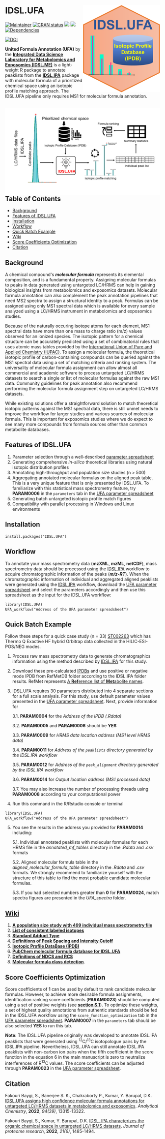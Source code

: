 # IDSL.UFA <img src='UFA_educational_files/Figures/IDSL.UFA-logo.PNG' width="250px" align="right" />

<!-- badges: start -->
[![Maintainer](https://img.shields.io/badge/maintainer-Sadjad_Fakouri_Baygi-blue)](https://github.com/sajfb)
[![CRAN status](https://www.r-pkg.org/badges/version/IDSL.UFA)](https://cran.r-project.org/package=IDSL.UFA)
![](http://cranlogs.r-pkg.org/badges/IDSL.UFA?color=orange)
![](http://cranlogs.r-pkg.org/badges/grand-total/IDSL.UFA?color=brightgreen)
[![Dependencies](https://tinyverse.netlify.com/badge/IDSL.UFA)](https://cran.r-project.org/package=IDSL.UFA)


[![DOI](https://zenodo.org/badge/140601694.svg)](https://zenodo.org/record/7512923#.Y7m-DdXMJPY)
<!-- badges: end -->

**United Formula Annotation (UFA)** by the [**Integrated Data Science Laboratory for Metabolomics and Exposomics (IDSL.ME)**](https://www.idsl.me/) is a light-weight R package to annotate peaklists from the [**IDSL.IPA**](https://github.com/idslme/IDSL.IPA) package with molecular formula of a prioritized chemical space using an isotopic profile matching approach. The IDSL.UFA pipeline only requires MS1 for molecular formula annotation.

## <img src='UFA_educational_files/Figures/IDSL.UFA-TOC_Art.png' align="right" />

## Table of Contents

- [Background](https://github.com/idslme/IDSL.UFA#background)
- [Features of IDSL.UFA](https://github.com/idslme/IDSL.UFA#features-of-idslufa)
- [Installation](https://github.com/idslme/IDSL.UFA#installation)
- [Workflow](https://github.com/idslme/IDSL.UFA#workflow)
- [Quick Batch Example](https://github.com/idslme/IDSL.UFA#quick-batch-example)
- [Wiki](https://github.com/idslme/IDSL.UFA#wiki)
- [Score Coefficients Optimization](https://github.com/idslme/IDSL.UFA#score-coefficients-optimization)
- [Citation](https://github.com/idslme/IDSL.UFA#citation)

## Background

A chemical compound's ***molecular formula*** represents its elemental composition, and is a fundamental property. Assigning molecular formulas to peaks in data generated using untargeted LC/HRMS can help in gaining biological insights from metabolomics and exposomics datasets. Molecular formula annotation can also complement the peak annotation pipelines that need MS2 spectra to assign a structural identity to a peak. Formulas can be assigned using only MS1 spectral data which is available for every sample analyzed using a LC/HRMS instrument in metabolomics and exposomics studies.  

Because of the naturally occuring isotope atoms for each element, MS1 spectral data have more than one mass to charge ratio (m/z) values observed for an ionized species. The isotopic pattern for a chemical structure can be accurately predicted using a set of combinatorial rules that uses atomic mass tables provided by the [International Union of Pure and Applied Chemistry (IUPAC)](https://www.isotopesmatter.com). To assign a molecular formula, the theoretical isotopic profile of carbon-containing compounds can be queried against the MS1 spectral data using a set of matching criteria and ranking system. The universality of molecular formula assignment can allow almost all commercial and academic software to process untargeted LC/HRMS datasets to search a single or list of molecular formulas against the raw MS1 data. Community guidelines for peak annotation also recommend performing the molecular formula assignment step on untargeted LC/HRMS datasets. 

While existing solutions offer a straightforward solution to match theoretical isotopic patterns against the MS1 spectral data, there is still unmet needs to improve the workflow for larger studies and various sources of molecular formula. This is important for exposomics studies where we do expect to see many more compounds from formula sources other than common metabolite databases.

## Features of IDSL.UFA

1) Parameter selection through a well-described [parameter spreadsheet](https://raw.githubusercontent.com/idslme/IDSL.UFA/main/UFA_parameters.xlsx)
2) Generating comprehensive *in-silico* theoretical libraries using natural isotopic distribution profiles
3) Annotating high-throughput and population size studies (n > 500)
4) Aggregating annotated molecular formulas on the aligned peak table. This is a very unique feature that is only presented by IDSL.UFA. To familiarize with this statistical mass spectrometry feature, try **PARAM0006** in the `parameters` tab in the [UFA parameter spreadsheet](https://raw.githubusercontent.com/idslme/IDSL.UFA/main/UFA_parameters.xlsx)
5) Generating batch untargeted isotopic profile match figures
6) Compatibility with parallel processing in Windows and Linux environments

## Installation

	install.packages("IDSL.UFA")

## Workflow

To annotate your mass spectrometry data (**mzXML**, **mzML**, **netCDF**), mass spectrometry data should be processed using the [IDSL.IPA](https://github.com/idslme/IDSL.IPA) workflow to acquire chromatographic information of the peaks (***m/z-RT***). When the chromatographic information of individual and aggregated aligned peaklists were generated using the [IDSL.IPA](https://github.com/idslme/IDSL.IPA) workflow, download the [UFA parameter spreadsheet](https://raw.githubusercontent.com/idslme/IDSL.UFA/main/UFA_parameters.xlsx) and select the parameters accordingly and then use this spreadsheet as the input for the IDSL.UFA workflow:

	library(IDSL.UFA)
	UFA_workflow("Address of the UFA parameter spreadsheet")

## Quick Batch Example

Follow these steps for a quick case study (n = 33) [ST002263](https://www.metabolomicsworkbench.org/data/DRCCMetadata.php?Mode=Study&StudyID=ST002263&DataMode=AllData&ResultType=1) which has Thermo Q Exactive HF hybrid Orbitrap data collected in the HILIC-ESI-POS/NEG modes. 

1. Process raw mass spectrometry data to generate chromatographics information using the method described by [IDSL.IPA](https://github.com/idslme/IDSL.IPA#quick-batch-example) for this study.

2. Download these pre-calculated [IPDBs](https://zenodo.org/record/7512923/preview/IPDB_v1.8.zip#tree_item16) and use positive or negative mode IPDB from RefMetDB folder according to the IDSL.IPA folder results. RefMet represents [A **Ref**erence list of **Met**abolite names](https://www.metabolomicsworkbench.org/databases/refmet/).

3. IDSL.UFA requires 30 parameters distributed into 4 separate sections for a full scale analysis. For this study, use default parameter values presented in the [UFA parameter spreadsheet](https://raw.githubusercontent.com/idslme/IDSL.UFA/main/UFA_parameters.xlsx). Next, provide information for 
	
	3.1. **PARAM0004** for the *Address of the IPDB (.Rdata)*
	
	3.2. **PARAM0005** and **PARAM0006** should be **YES**
	
	3.3. **PARAM0009** for *HRMS data location address (MS1 level HRMS data)*
	
	3.4. **PARAM0011** for *Address of the `peaklists` directory generated by the IDSL.IPA workflow*
	
	3.5. **PARAM0012** for *Address of the `peak_alignment` directory generated by the IDSL.IPA workflow*
	
	3.6. **PARAM0014** for *Output location address (MS1 processed data)*
	
	3.7. You may also increase the number of processing threads using **PARAM0008** according to your computational power

4. Run this command in the R/Rstudio console or terminal

```
library(IDSL.UFA)
UFA_workflow("Address of the UFA parameter spreadsheet")
```

5. You see the results in the address you provided for **PARAM0014** including:

	5.1. Individual annotated peaklists with molecular formulas for each HRMS file in the *annotated_mf_tables* directory in the *.Rdata* and *.csv* formats
	
	5.2. Aligned molecular formula table in the *aligned_molecular_formula_table* directory in the *.Rdata* and *.csv* formats. We strongly recommend to familiarize yourself with the structure of this table to find the most probable candidate molecular formulas.
	
	5.3. If you had selected numbers greater than **0** for **PARAM0024**, match spectra figures are presented in the *UFA_spectra* folder.

## [**Wiki**](https://github.com/idslme/IDSL.UFA/wiki)

1. [**A population size study with 499 individual mass spectrometry file**](https://github.com/idslme/IDSL.UFA/wiki/IDSL.UFA-for-MTBLS1684-study)
2. [**List of consistent labeled isotopes**](https://github.com/idslme/IDSL.UFA/wiki/Consistent-Labeled-Isotopes)
3. [**Standard Adduct Type**](https://github.com/idslme/IDSL.UFA/wiki/Standard-Adduct-Type)
4. [**Definitions of Peak Spacing and Intensity Cutoff**](https://github.com/idslme/IDSL.UFA/wiki/Peak-Spacing-and-Intensity-Cutoff)
5. [**Isotopic Profile DataBase (IPDB)**](https://github.com/idslme/IDSL.UFA/wiki/Isotopic-Profile-DataBase-(IPDB))
6. [**PubChem molecular formula database for IDSL.UFA**](https://github.com/idslme/IDSL.UFA/wiki/PubChem-molecular-formula-database-for-IDSL.UFA)
7. [**Definitions of NDCS and RCS**](https://github.com/idslme/IDSL.UFA/wiki/NDCS-RCS)
8. [**Molecular formula class detection**](https://github.com/idslme/IDSL.UFA/wiki/Molecular-formula-class-detection).

## Score Coefficients Optimization

Score coefficients of **1** can be used by default to rank candidate molecular formulas. However, to achieve more desirable formula assignments, identification ranking score coefficients (**PARAM0023**) should be computed using a set of positive weights (see [**section S.1**](https://pubs.acs.org/doi/suppl/10.1021/acs.analchem.2c00563/suppl_file/ac2c00563_si_001.pdf)). To optimize these weights, a set of highest quality annotations from authentic standards should be fed in the IDSL.UFA workflow using the `score_function_optimization` tab in the [UFA parameter spreadsheet](https://raw.githubusercontent.com/idslme/IDSL.UFA/main/UFA_parameters.xlsx). **PARAM0007** in the `parameters` tab should be also selected **YES** to run this tab.

**Note:** The IDSL.UFA pipeline originally was developed to annotate IDSL.IPA peaklists that were generated using <sup>12</sup>C/<sup>13</sup>C isotopologue pairs by the IDSL.IPA pipeline. Nevertheless, IDSL.UFA can still annotate IDSL.IPA peaklists with non-carbon ion pairs when the fifth coefficient in the score function in the equation 6 in the main manuscript is zero to neutralize interferences of R<sup>13</sup>C values. The score coefficients can be adjusted through **PARAM0023** in the [UFA parameter spreadsheet](https://raw.githubusercontent.com/idslme/IDSL.UFA/main/UFA_parameters.xlsx).

## Citation

Fakouri Baygi, S., Banerjee S. K., Chakraborty P., Kumar, Y. Barupal, D.K. [IDSL.UFA assigns high confidence molecular formula annotations for untargeted LC/HRMS datasets in metabolomics and exposomics](https://pubs.acs.org/doi/10.1021/acs.analchem.2c00563). *Analytical Chemistry*, **2022**, *94(39)*, 13315-13322.


Fakouri Baygi, S., Kumar, Y. Barupal, D.K. [IDSL. IPA characterizes the organic chemical space in untargeted LC/HRMS datasets](https://pubs.acs.org/doi/10.1021/acs.jproteome.2c00120). *Journal of proteome research*, **2022**, *21(6)*, 1485-1494.
